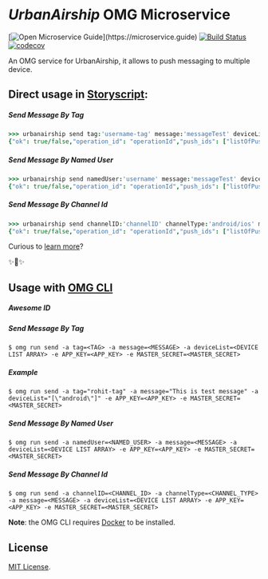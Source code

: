 # _UrbanAirship_ OMG Microservice

[![Open Microservice Guide](https://img.shields.io/badge/OMG%20Enabled-👍-green.svg?)](https://microservice.guide)
[![Build Status](https://travis-ci.com/omg-services/urbanairship.svg?branch=master)](https://travis-ci.com/omg-services/urbanairship)
[![codecov](https://codecov.io/gh/omg-services/urbanairship/branch/master/graph/badge.svg)](https://codecov.io/gh/omg-services/urbanairship)


An OMG service for UrbanAirship, it allows to push messaging to multiple device.

## Direct usage in [Storyscript](https://storyscript.io/):

##### Send Message By Tag
```coffee
>>> urbanairship send tag:'username-tag' message:'messageTest' deviceList:'[ios,android]'
{"ok": true/false,"operation_id": "operationId","push_ids": ["listOfPushIDs"]}
```
##### Send Message By Named User
```coffee
>>> urbanairship send namedUser:'username' message:'messageTest' deviceList:'[ios,android]'
{"ok": true/false,"operation_id": "operationId","push_ids": ["listOfPushIDs"]}
```
##### Send Message By Channel Id
```coffee
>>> urbanairship send channelID:'channelID' channelType:'android/ios' message:'messageTest' deviceList:'[ios,android]'
{"ok": true/false,"operation_id": "operationId","push_ids": ["listOfPushIDs"]}
```

Curious to [learn more](https://docs.storyscript.io/)?

✨🍰✨

## Usage with [OMG CLI](https://www.npmjs.com/package/omg)
##### Awesome ID
##### Send Message By Tag
```shell
$ omg run send -a tag=<TAG> -a message=<MESSAGE> -a deviceList=<DEVICE LIST ARRAY> -e APP_KEY=<APP_KEY> -e MASTER_SECRET=<MASTER_SECRET> 
```
##### Example
```shell
$ omg run send -a tag="rohit-tag" -a message="This is test message" -a deviceList="[\"android\"]" -e APP_KEY=<APP_KEY> -e MASTER_SECRET=<MASTER_SECRET> 
```
##### Send Message By Named User
```shell
$ omg run send -a namedUser=<NAMED_USER> -a message=<MESSAGE> -a deviceList=<DEVICE LIST ARRAY> -e APP_KEY=<APP_KEY> -e MASTER_SECRET=<MASTER_SECRET>
```
##### Send Message By Channel Id
```shell
$ omg run send -a channelID=<CHANNEL_ID> -a channelType=<CHANNEL_TYPE> -a message=<MESSAGE> -a deviceList=<DEVICE LIST ARRAY> -e APP_KEY=<APP_KEY> -e MASTER_SECRET=<MASTER_SECRET>
```

**Note**: the OMG CLI requires [Docker](https://docs.docker.com/install/) to be installed.

## License
[MIT License](https://github.com/omg-services/urbanairship/blob/master/LICENSE).
